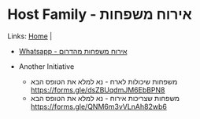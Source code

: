 # Host Family - אירוח משפחות

Links: [Home](./main.md) |

- [Whatsapp - אירוח משפחות מהדרום](<https://chat.whatsapp.com/E6GofQiyosDLndYKKCcC4v>)

- Another Initiative
  - משפחות שיכולות לארח - נא למלא את הטופס הבא <https://forms.gle/dsZBUqdmJM6EbBPN8>
  - משפחות שצריכות אירוח - נא למלא את הטופס הבא <https://forms.gle/QNM6m3vVLnAh82wb6>

